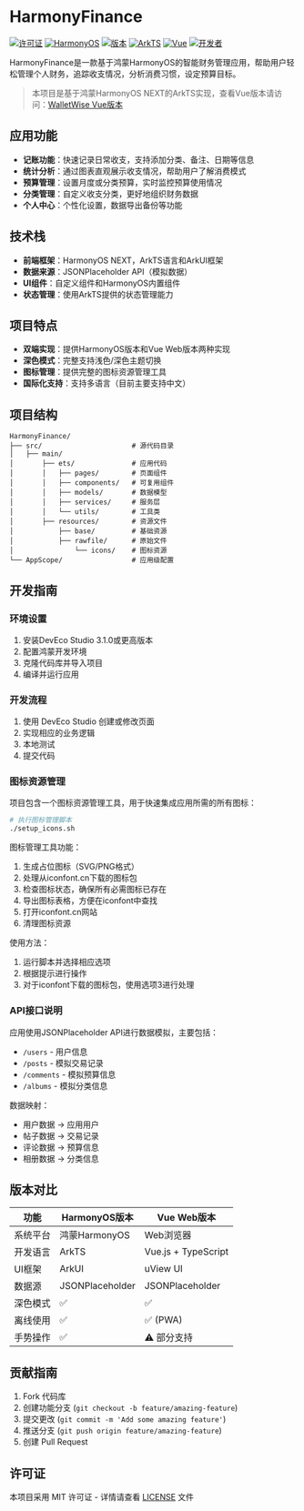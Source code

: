 # HarmonyFinance

[![许可证](https://img.shields.io/badge/license-MIT-blue.svg)](https://github.com/Agions/HarmonyFinance/blob/main/LICENSE)
[![HarmonyOS](https://img.shields.io/badge/HarmonyOS-NEXT-9cf)](https://developer.harmonyos.com/)
[![版本](https://img.shields.io/badge/版本-1.0.0-brightgreen.svg)](https://github.com/Agions/HarmonyFinance/releases)
[![ArkTS](https://img.shields.io/badge/ArkTS-TypeScript-blue)](https://developer.harmonyos.com/cn/docs/documentation/arkts-apis-overview-0000001518082977)
[![Vue](https://img.shields.io/badge/关联项目-WalletWise-42b883)](https://github.com/Agions/WalletWise)
[![开发者](https://img.shields.io/badge/开发者-Agions-orange.svg)](https://github.com/Agions)

HarmonyFinance是一款基于鸿蒙HarmonyOS的智能财务管理应用，帮助用户轻松管理个人财务，追踪收支情况，分析消费习惯，设定预算目标。

> 本项目是基于鸿蒙HarmonyOS NEXT的ArkTS实现，查看Vue版本请访问：[WalletWise Vue版本](https://github.com/Agions/WalletWise)

## 应用功能

- **记账功能**：快速记录日常收支，支持添加分类、备注、日期等信息
- **统计分析**：通过图表直观展示收支情况，帮助用户了解消费模式
- **预算管理**：设置月度或分类预算，实时监控预算使用情况
- **分类管理**：自定义收支分类，更好地组织财务数据
- **个人中心**：个性化设置，数据导出备份等功能

## 技术栈

- **前端框架**：HarmonyOS NEXT，ArkTS语言和ArkUI框架
- **数据来源**：JSONPlaceholder API（模拟数据）
- **UI组件**：自定义组件和HarmonyOS内置组件
- **状态管理**：使用ArkTS提供的状态管理能力

## 项目特点

- **双端实现**：提供HarmonyOS版本和Vue Web版本两种实现
- **深色模式**：完整支持浅色/深色主题切换
- **图标管理**：提供完整的图标资源管理工具
- **国际化支持**：支持多语言（目前主要支持中文）

## 项目结构

```
HarmonyFinance/
├── src/                      # 源代码目录
│   ├── main/
│       ├── ets/              # 应用代码
│       │   ├── pages/        # 页面组件
│       │   ├── components/   # 可复用组件
│       │   ├── models/       # 数据模型
│       │   ├── services/     # 服务层
│       │   └── utils/        # 工具类
│       ├── resources/        # 资源文件
│           ├── base/         # 基础资源
│           ├── rawfile/      # 原始文件
│               └── icons/    # 图标资源
└── AppScope/                 # 应用级配置
```

## 开发指南

### 环境设置

1. 安装DevEco Studio 3.1.0或更高版本
2. 配置鸿蒙开发环境
3. 克隆代码库并导入项目
4. 编译并运行应用

### 开发流程

1. 使用 DevEco Studio 创建或修改页面
2. 实现相应的业务逻辑
3. 本地测试
4. 提交代码

### 图标资源管理

项目包含一个图标资源管理工具，用于快速集成应用所需的所有图标：

```bash
# 执行图标管理脚本
./setup_icons.sh
```

图标管理工具功能：

1. 生成占位图标（SVG/PNG格式）
2. 处理从iconfont.cn下载的图标包
3. 检查图标状态，确保所有必需图标已存在
4. 导出图标表格，方便在iconfont中查找
5. 打开iconfont.cn网站
6. 清理图标资源

使用方法：
1. 运行脚本并选择相应选项
2. 根据提示进行操作
3. 对于iconfont下载的图标包，使用选项3进行处理

### API接口说明

应用使用JSONPlaceholder API进行数据模拟，主要包括：

- `/users` - 用户信息
- `/posts` - 模拟交易记录
- `/comments` - 模拟预算信息
- `/albums` - 模拟分类信息

数据映射：
- 用户数据 -> 应用用户
- 帖子数据 -> 交易记录
- 评论数据 -> 预算信息
- 相册数据 -> 分类信息

## 版本对比

| 功能 | HarmonyOS版本 | Vue Web版本 |
|------|--------------|------------|
| 系统平台 | 鸿蒙HarmonyOS | Web浏览器 |
| 开发语言 | ArkTS | Vue.js + TypeScript |
| UI框架 | ArkUI | uView UI |
| 数据源 | JSONPlaceholder | JSONPlaceholder |
| 深色模式 | ✅ | ✅ |
| 离线使用 | ✅ | ✅ (PWA) |
| 手势操作 | ✅ | ⚠️ 部分支持 |

## 贡献指南

1. Fork 代码库
2. 创建功能分支 (`git checkout -b feature/amazing-feature`)
3. 提交更改 (`git commit -m 'Add some amazing feature'`)
4. 推送分支 (`git push origin feature/amazing-feature`)
5. 创建 Pull Request

## 许可证

本项目采用 MIT 许可证 - 详情请查看 [LICENSE](LICENSE) 文件



